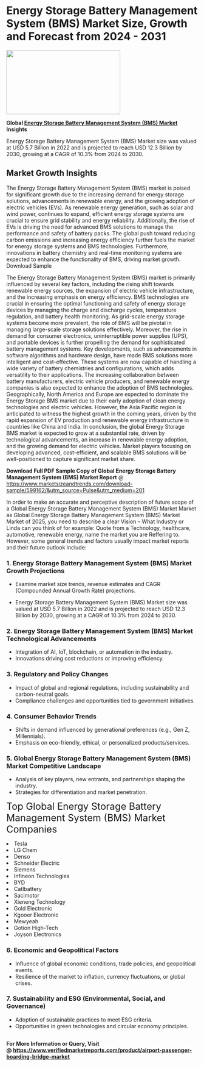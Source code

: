 <H1>Energy Storage Battery Management System (BMS) Market Size, Growth and Forecast from 2024 - 2031</H1><img class="aligncenter size-medium wp-image-584254" src="https://thirdeyenews.in/wp-content/uploads/2024/09/Global-Market-Research-300x168.jpeg" alt="" width="300" height="168" /><p><strong>Global&nbsp;<a href="https://www.marketsizeandtrends.com/download-sample/599162/&amp;utm_source=Pulse&amp;utm_medium=201">Energy Storage Battery Management System (BMS) Market</a> Insights</strong></p><p>Energy Storage Battery Management System (BMS) Market size was valued at USD 5.7 Billion in 2022 and is projected to reach USD 12.3 Billion by 2030, growing at a CAGR of 10.3% from 2024 to 2030.</p><p><h2>Market Growth Insights</h2> <p>The Energy Storage Battery Management System (BMS) market is poised for significant growth due to the increasing demand for energy storage solutions, advancements in renewable energy, and the growing adoption of electric vehicles (EVs). As renewable energy generation, such as solar and wind power, continues to expand, efficient energy storage systems are crucial to ensure grid stability and energy reliability. Additionally, the rise of EVs is driving the need for advanced BMS solutions to manage the performance and safety of battery packs. The global push toward reducing carbon emissions and increasing energy efficiency further fuels the market for energy storage systems and BMS technologies. Furthermore, innovations in battery chemistry and real-time monitoring systems are expected to enhance the functionality of BMS, driving market growth. Download Sample </p> <p>The Energy Storage Battery Management System (BMS) market is primarily influenced by several key factors, including the rising shift towards renewable energy sources, the expansion of electric vehicle infrastructure, and the increasing emphasis on energy efficiency. BMS technologies are crucial in ensuring the optimal functioning and safety of energy storage devices by managing the charge and discharge cycles, temperature regulation, and battery health monitoring. As grid-scale energy storage systems become more prevalent, the role of BMS will be pivotal in managing large-scale storage solutions effectively. Moreover, the rise in demand for consumer electronics, uninterruptible power supplies (UPS), and portable devices is further propelling the demand for sophisticated battery management systems. Key developments, such as advancements in software algorithms and hardware design, have made BMS solutions more intelligent and cost-effective. These systems are now capable of handling a wide variety of battery chemistries and configurations, which adds versatility to their applications. The increasing collaboration between battery manufacturers, electric vehicle producers, and renewable energy companies is also expected to enhance the adoption of BMS technologies. Geographically, North America and Europe are expected to dominate the Energy Storage BMS market due to their early adoption of clean energy technologies and electric vehicles. However, the Asia Pacific region is anticipated to witness the highest growth in the coming years, driven by the rapid expansion of EV production and renewable energy infrastructure in countries like China and India. In conclusion, the global Energy Storage BMS market is expected to grow at a substantial rate, driven by technological advancements, an increase in renewable energy adoption, and the growing demand for electric vehicles. Market players focusing on developing advanced, cost-efficient, and scalable BMS solutions will be well-positioned to capture significant market share. </p><p><span class=""><strong>Download Full PDF Sample Copy of Global Energy Storage Battery Management System (BMS) Market Report</strong> @ <a href="https://www.marketsizeandtrends.com/download-sample/599162/&amp;utm_source=Pulse&amp;utm_medium=201" target="_blank">https://www.marketsizeandtrends.com/download-sample/599162/&amp;utm_source=Pulse&amp;utm_medium=201</a></span></p><p>In order to make an accurate and perceptive description of future scope of a Global&nbsp;Energy Storage Battery Management System (BMS) Market Market as Global&nbsp;Energy Storage Battery Management System (BMS) Market Market of 2025, you need to describe a clear Vision &ndash; What Industry or Linda can you think of for example: Quote from a Technology, healthcare, automotive, renewable energy, name the market you are Reffering to. However, some general trends and factors usually impact market reports and their future outlook include:</p><h3>1.&nbsp;<strong>Energy Storage Battery Management System (BMS) Market Growth Projections</strong></h3><ul><li>Examine market size trends, revenue estimates and CAGR (Compounded Annual Growth Rate) projections.</li><li><p>Energy Storage Battery Management System (BMS) Market size was valued at USD 5.7 Billion in 2022 and is projected to reach USD 12.3 Billion by 2030, growing at a CAGR of 10.3% from 2024 to 2030.</p></li></ul><h3>2.&nbsp;<strong>Energy Storage Battery Management System (BMS) Market Technological Advancements</strong></h3><ul><li>Integration of AI, IoT, blockchain, or automation in the industry.</li><li>Innovations driving cost reductions or improving efficiency.</li></ul><h3>3.&nbsp;<strong>Regulatory and Policy Changes</strong></h3><ul><li>Impact of global and regional regulations, including sustainability and carbon-neutral goals.</li><li>Compliance challenges and opportunities tied to government initiatives.</li></ul><h3>4.&nbsp;<strong>Consumer Behavior Trends</strong></h3><ul><li>Shifts in demand influenced by generational preferences (e.g., Gen Z, Millennials).</li><li>Emphasis on eco-friendly, ethical, or personalized products/services.</li></ul><h3>5.&nbsp;<strong>Global Energy Storage Battery Management System (BMS) Market Competitive Landscape</strong></h3><ul><li>Analysis of key players, new entrants, and partnerships shaping the industry.</li><li>Strategies for differentiation and market penetration.</li></ul><p data-pm-slice="1 1 []"><span style="color: inherit; font-family: inherit; font-size: 25px;">Top Global Energy Storage Battery Management System (BMS) Market Companies</span></p><div class="" data-test-id=""><p><li>Tesla</li><li> LG Chem</li><li> Denso</li><li> Schneider Electric</li><li> Siemens</li><li> Infineon Technologies</li><li> BYD</li><li> Catlbattery</li><li> Sacimotor</li><li> Xieneng Technology</li><li> Gold Electronic</li><li> Kgooer Electronic</li><li> Mewyeah</li><li> Gotion High-Tech</li><li> Joyson Electronics</li></p></div><h3>6.&nbsp;<strong>Economic and Geopolitical Factors</strong></h3><ul><li>Influence of global economic conditions, trade policies, and geopolitical events.</li><li>Resilience of the market to inflation, currency fluctuations, or global crises.</li></ul><h3>7.&nbsp;<strong>Sustainability and ESG (Environmental, Social, and Governance)</strong></h3><ul><li>Adoption of sustainable practices to meet ESG criteria.</li><li>Opportunities in green technologies and circular economy principles.</li></ul><h2><strong style="font-size: 14px;">For More Information or Query, Visit @&nbsp;</strong><a style="background-color: #ffffff; font-size: 14px;" href="https://www.marketsizeandtrends.com/report/energy-storage-battery-management-system-bms-market/" target="_blank">https://www.verifiedmarketreports.com/product/airport-passenger-boarding-bridge-market</a></h2>
